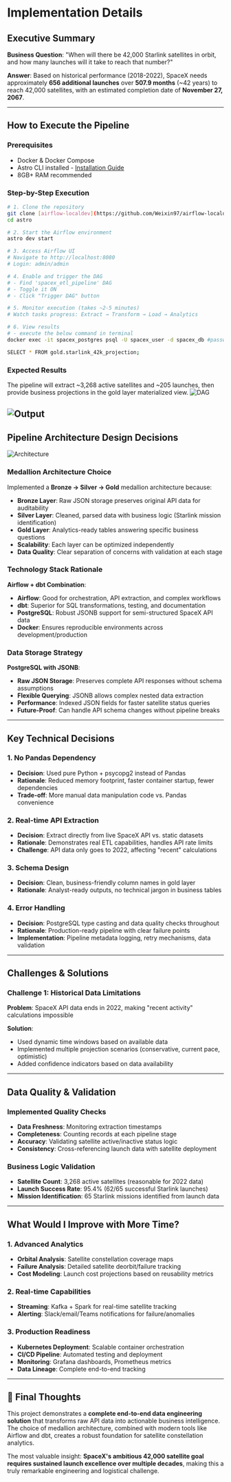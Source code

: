 # Implementation Details

## Executive Summary

**Business Question**: "When will there be 42,000 Starlink satellites in orbit, and how many launches will it take to reach that number?"

**Answer**: Based on historical performance (2018-2022), SpaceX needs approximately **656 additional launches** over **507.9 months** (~42 years) to reach 42,000 satellites, with an estimated completion date of **November 27, 2067**.

---

## How to Execute the Pipeline

### Prerequisites
- Docker & Docker Compose
- Astro CLI installed - [Installation Guide](https://docs.astronomer.io/astro/cli/install-cli)
- 8GB+ RAM recommended

### Step-by-Step Execution

```bash
# 1. Clone the repository
git clone [airflow-localdev](https://github.com/Weixin97/airflow-localdev.git)
cd astro

# 2. Start the Airflow environment
astro dev start

# 3. Access Airflow UI
# Navigate to http://localhost:8080
# Login: admin/admin

# 4. Enable and trigger the DAG
# - Find 'spacex_etl_pipeline' DAG
# - Toggle it ON
# - Click "Trigger DAG" button

# 5. Monitor execution (takes ~2-5 minutes)
# Watch tasks progress: Extract → Transform → Load → Analytics

# 6. View results 
# - execute the below command in terminal
docker exec -it spacex_postgres psql -U spacex_user -d spacex_db #password: spacex_password

SELECT * FROM gold.starlink_42k_projection;

```

### Expected Results
The pipeline will extract ~3,268 active satellites and ~205 launches, then provide business projections in the gold layer materialized view.
![DAG](image/DAG.png)

![Output](image/output-table.png)
---

## Pipeline Architecture Design Decisions
![Architecture](image/data-pipeline-arch.png)

### Medallion Architecture Choice
Implemented a **Bronze → Silver → Gold** medallion architecture because:

- **Bronze Layer**: Raw JSON storage preserves original API data for auditability
- **Silver Layer**: Cleaned, parsed data with business logic (Starlink mission identification)
- **Gold Layer**: Analytics-ready tables answering specific business questions
- **Scalability**: Each layer can be optimized independently
- **Data Quality**: Clear separation of concerns with validation at each stage

### Technology Stack Rationale

**Airflow + dbt Combination**:
- **Airflow**: Good for orchestration, API extraction, and complex workflows
- **dbt**: Superior for SQL transformations, testing, and documentation
- **PostgreSQL**: Robust JSONB support for semi-structured SpaceX API data
- **Docker**: Ensures reproducible environments across development/production

### Data Storage Strategy

**PostgreSQL with JSONB**:
- **Raw JSON Storage**: Preserves complete API responses without schema assumptions
- **Flexible Querying**: JSONB allows complex nested data extraction
- **Performance**: Indexed JSON fields for faster satellite status queries
- **Future-Proof**: Can handle API schema changes without pipeline breaks

---

## Key Technical Decisions

### 1. No Pandas Dependency
- **Decision**: Used pure Python + psycopg2 instead of Pandas
- **Rationale**: Reduced memory footprint, faster container startup, fewer dependencies
- **Trade-off**: More manual data manipulation code vs. Pandas convenience

### 2. Real-time API Extraction
- **Decision**: Extract directly from live SpaceX API vs. static datasets
- **Rationale**: Demonstrates real ETL capabilities, handles API rate limits
- **Challenge**: API data only goes to 2022, affecting "recent" calculations

### 3. Schema Design
- **Decision**: Clean, business-friendly column names in gold layer
- **Rationale**: Analyst-ready outputs, no technical jargon in business tables

### 4. Error Handling
- **Decision**: PostgreSQL type casting and data quality checks throughout
- **Rationale**: Production-ready pipeline with clear failure points
- **Implementation**: Pipeline metadata logging, retry mechanisms, data validation

---

## Challenges & Solutions
### Challenge 1: Historical Data Limitations
**Problem**: SpaceX API data ends in 2022, making "recent activity" calculations impossible

**Solution**: 
- Used dynamic time windows based on available data
- Implemented multiple projection scenarios (conservative, current pace, optimistic)
- Added confidence indicators based on data availability

---

## Data Quality & Validation

### Implemented Quality Checks
- **Data Freshness**: Monitoring extraction timestamps
- **Completeness**: Counting records at each pipeline stage
- **Accuracy**: Validating satellite active/inactive status logic
- **Consistency**: Cross-referencing launch data with satellite deployment

### Business Logic Validation
- **Satellite Count**: 3,268 active satellites (reasonable for 2022 data)
- **Launch Success Rate**: 95.4% (62/65 successful Starlink launches)
- **Mission Identification**: 65 Starlink missions identified from launch data
---

## What Would I Improve with More Time?

### 1. Advanced Analytics
- **Orbital Analysis**: Satellite constellation coverage maps
- **Failure Analysis**: Detailed satellite deorbit/failure tracking
- **Cost Modeling**: Launch cost projections based on reusability metrics

### 2. Real-time Capabilities
- **Streaming**: Kafka + Spark for real-time satellite tracking
- **Alerting**: Slack/email/Teams notifications for failure/anomalies

### 3. Production Readiness
- **Kubernetes Deployment**: Scalable container orchestration
- **CI/CD Pipeline**: Automated testing and deployment
- **Monitoring**: Grafana dashboards, Prometheus metrics
- **Data Lineage**: Complete end-to-end tracking

---

## 💭 Final Thoughts

This project demonstrates a **complete end-to-end data engineering solution** that transforms raw API data into actionable business intelligence. The choice of medallion architecture, combined with modern tools like Airflow and dbt, creates a robust foundation for satellite constellation analytics.

The most valuable insight: **SpaceX's ambitious 42,000 satellite goal requires sustained launch excellence over multiple decades**, making this a truly remarkable engineering and logistical challenge.